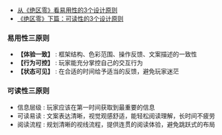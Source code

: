 
- [从《绝区零》看易用性的3个设计原则](https://mp.weixin.qq.com/s/QSFNhLBvZ9jdwbfMYWxR5w)
- [《绝区零》下篇：可读性的3个设计原则](https://www.gameres.com/wl?m=9985d717d6f9ca76cc9e48861c664118)

### 易用性三原则

- **【体验一致】** : 框架结构、色彩范围、操作反馈、文案描述的一致性
- **【行为可控】** : 玩家能充分掌控自己的交互行为
- **【状态可见】** : 在合适的时间给予适当的反馈，避免玩家迷茫

### **可读性**三原则

- 信息层级 : 玩家应该在第一时间获取到最重要的信息
- 可读易读 : 文案表达清晰，视觉观感舒适，能轻松阅读理解，长时间不疲劳
- 阅读流程 : 规划清晰的视线流程，提供连贯的阅读体验，避免跳跃式的布局